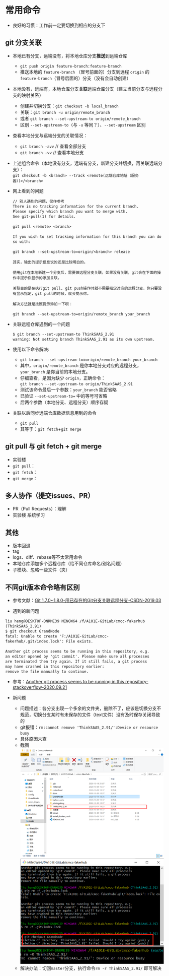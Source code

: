 # 常用命令

- 良好的习惯：工作前一定要切换到相应的分支下

## git 分支关联

- 本地已有分支，远端没有，将本地仓库分支**推送**到远端仓库  
  - `git push origin feature-branch:feature-branch`
  - 推送本地的 `feature-branch` （冒号前面的）分支到远程 `origin` 的`feature-branch`（冒号后面的）分支（没有会自动创建）

- 本地没有，远端有，本地仓库分支**关联**远端仓库分支（建立当前分支与远程分支的映射关系）  
  - 创建并切换分支：`git checkout -b local_branch`  
  - 关联：`git branch -u origin/remote_branch`
  - 或者 `git branch --set-upstream-to origin/remote_branch`
  - 区别 `--set-upstream-to`（与 `-u` 等同？）、`--set-upstream` 区别
- 查看本地分支与远端分支的关联情况：
  - `git branch -avv` // 查看全部分支
  - `git branch -vv` // 查看本地分支

- 上述组合命令（本地没有分支，远端有分支，新建分支并切换，再关联远端分支）：  
`git checkout -b <branch> --track <remote(远端仓库地址（服务器）)>/<branch>`
- 网上看到的问题

    ```log
    // 别人遇到的问题，仅作参考
    There is no tracking information for the current branch.
    Please specify which branch you want to merge with.
    See git-pull(1) for details.

    git pull <remote> <branch>

    If you wish to set tracking information for this branch you can do so with:

    git branch --set-upstream-to=origin/<branch> release

    其实，输出的提示信息说的还是比较明白的。

    使用git在本地新建一个分支后，需要做远程分支关联。如果没有关联，git会在下面的操作中提示你显示的添加关联。

    关联目的是在执行git pull, git push操作时就不需要指定对应的远程分支，你只要没有显示指定，git pull的时候，就会提示你。

    解决方法就是按照提示添加一下呗：

    git branch --set-upstream-to=origin/remote_branch your_branch

    ```

- 关联远程仓库遇到的一个问题  

    ```shell
    $ git branch --set-upstream-to ThinkSAAS_2.91
    warning: Not setting branch ThinkSAAS_2.91 as its own upstream.
    ```

- 使用以下命令解决:  
  - `git branch --set-upstream-to=origin/remote_branch your_branch`
  - 其中，`origin/remote_branch` 是你本地分支对应的远程分支，`your_branch` 是你当前的本地分支。
  - 仔细查看，是因为缺少 `origin`，正确命令：  
  `git branch --set-upstream-to origin/ThinkSAAS_2.91`
  - 测试该命令最后一个参数：`your_branch` 能否省略
  - 已验证 `--set-upstream-to=` 中的等号可省略
  - 后两个参数（本地分支、远程分支）顺序存疑
- 关联以后同步远端仓库数据信息用到的命令
  - `git pull`
  - 其等于：`git fetch`+`git merge`

## git pull 与 git fetch + git merge

- 实验楼
- `git pull`：
- `git fetch`：
- `git merge`：

## 多人协作（提交issues、PR）

- PR（Pull Requests）：理解
- 实验楼 系统学习

## 其他

- 版本回退
- tag
- logs、diff、rebase等不太常用命令
- 本地仓库添加多个远程仓库（给不同仓库命名/别名问题）
- 子模块、忽略一些文件（夹）

## 不同git版本命令略有区别

- 参考文献：[Git 1.7.0~1.8.0-用已存在的Git分支关联远程分支-CSDN-2019.03](https://blog.csdn.net/GarfieldEr007/article/details/88652277)

- 遇到的新问题

```log
liu heng@DESKTOP-DNRME39 MINGW64 /f/A101E-GitLab/cmcc-fakerhub (ThinkSAAS_2.91)
$ git checkout GrandNode
fatal: Unable to create 'F:/A101E-GitLab/cmcc-fakerhub/.git/index.lock': File exists.

Another git process seems to be running in this repository, e.g.
an editor opened by 'git commit'. Please make sure all processes
are terminated then try again. If it still fails, a git process
may have crashed in this repository earlier:
remove the file manually to continue.
```
- 参考：[Another git process seems to be running in this repository-stackoverflow-2020.09.21](https://stackoverflow.com/questions/38004148/another-git-process-seems-to-be-running-in-this-repository)

- 新问题
  - 问题描述：各分支出现一个多余的文件夹，删除不了，应该是切换分支不规范，切换分支某时有未保存的文件（text文件）没有及时保存关闭导致的
  - git报错：`rm:cannot remove 'ThinkSAAS_2.91/':Device or resource busy`
  - 具体原因未查
  - 截图
  ![git_branch_dir_1](./notes_imges/git_branch_dir_1.png)
  ![git_branch_dir_2](./notes_imges/git_branch_dir_2.png)
  ![git_branch_dir_3](./notes_imges/git_branch_dir_3.png)
  - 解决办法：切回`master`分支，执行命令`rm -r ThinkSAAS_2.91/` 即可解决
